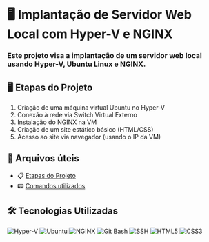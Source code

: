 # 🖥️ Implantação de Servidor Web Local com Hyper-V e NGINX

### Este projeto visa a implantação de um servidor web local usando Hyper-V, Ubuntu Linux e NGINX.

## 🖥️ Etapas do Projeto

1. Criação de uma máquina virtual Ubuntu no Hyper-V
2. Conexão à rede via Switch Virtual Externo
3. Instalação do NGINX na VM
4. Criação de um site estático básico (HTML/CSS)
5. Acesso ao site via navegador (usando o IP da VM)

## 📄 Arquivos úteis

- 📋 [Etapas do Projeto](./etapas.md)
- 📟 [Comandos utilizados](./comandos.md)


## 🛠️ Tecnologias Utilizadas

![Hyper-V](https://img.shields.io/badge/Hyper--V-0078D7?style=for-the-badge&logo=microsoft&logoColor=white)
![Ubuntu](https://img.shields.io/badge/Ubuntu-E95420?style=for-the-badge&logo=ubuntu&logoColor=white)
![NGINX](https://img.shields.io/badge/Nginx-009639?style=for-the-badge&logo=nginx&logoColor=white)
![Git Bash](https://img.shields.io/badge/Git%20Bash-FA7035?style=for-the-badge&logo=gnu-bash&logoColor=white)
![SSH](https://img.shields.io/badge/SSH-4EAA25?style=for-the-badge&logo=gnubash&logoColor=white)
![HTML5](https://img.shields.io/badge/HTML5-E34F26?style=for-the-badge&logo=html5&logoColor=white)
![CSS3](https://img.shields.io/badge/CSS3-1572B6?style=for-the-badge&logo=css3&logoColor=white)
